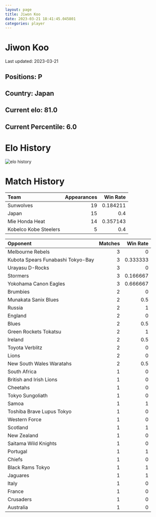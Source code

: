```yaml
---  
layout: page  
title: Jiwon Koo  
date: 2023-03-21 18:41:45.045801  
categories: player  
---
```

# Jiwon Koo


Last updated: 2023-03-21
## Positions: P

## Country: Japan

## Current elo: 81.0

## Current Percentile: 6.0

# Elo History


![elo history](history_JiwonKoo.png)
# Match History


| Team                  |   Appearances |   Win Rate |
|:----------------------|--------------:|-----------:|
| Sunwolves             |            19 |   0.184211 |
| Japan                 |            15 |   0.4      |
| Mie Honda Heat        |            14 |   0.357143 |
| Kobelco Kobe Steelers |             5 |   0.4      |

| Opponent                          |   Matches |   Win Rate |
|:----------------------------------|----------:|-----------:|
| Melbourne Rebels                  |         3 |   0        |
| Kubota Spears Funabashi Tokyo-Bay |         3 |   0.333333 |
| Urayasu D-Rocks                   |         3 |   0        |
| Stormers                          |         3 |   0.166667 |
| Yokohama Canon Eagles             |         3 |   0.666667 |
| Brumbies                          |         2 |   0        |
| Munakata Sanix Blues              |         2 |   0.5      |
| Russia                            |         2 |   1        |
| England                           |         2 |   0        |
| Blues                             |         2 |   0.5      |
| Green Rockets Tokatsu             |         2 |   1        |
| Ireland                           |         2 |   0.5      |
| Toyota Verblitz                   |         2 |   0        |
| Lions                             |         2 |   0        |
| New South Wales Waratahs          |         2 |   0.5      |
| South Africa                      |         1 |   0        |
| British and Irish Lions           |         1 |   0        |
| Cheetahs                          |         1 |   0        |
| Tokyo Sungoliath                  |         1 |   0        |
| Samoa                             |         1 |   1        |
| Toshiba Brave Lupus Tokyo         |         1 |   0        |
| Western Force                     |         1 |   0        |
| Scotland                          |         1 |   1        |
| New Zealand                       |         1 |   0        |
| Saitama Wild Knights              |         1 |   0        |
| Portugal                          |         1 |   1        |
| Chiefs                            |         1 |   0        |
| Black Rams Tokyo                  |         1 |   1        |
| Jaguares                          |         1 |   1        |
| Italy                             |         1 |   0        |
| France                            |         1 |   0        |
| Crusaders                         |         1 |   0        |
| Australia                         |         1 |   0        |